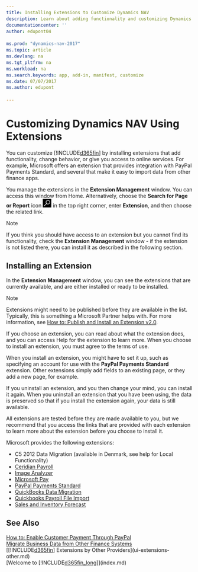 ```yaml
---
title: Installing Extensions to Customize Dynamics NAV
description: Learn about adding functionality and customizing Dynamics NAV by installing extensions.
documentationcenter: ''
author: edupont04

ms.prod: "dynamics-nav-2017"
ms.topic: article
ms.devlang: na
ms.tgt_pltfrm: na
ms.workload: na
ms.search.keywords: app, add-in, manifest, customize
ms.date: 07/07/2017
ms.author: edupont

---
```

# Customizing Dynamics NAV Using Extensions
You can customize [!INCLUDE[d365fin](includes/d365fin_md.md)] by installing extensions that add functionality, change behavior, or give you access to online services. For example, Microsoft offers an extension that provides integration with PayPal Payments Standard, and several that make it easy to import data from other finance apps.   

You manage the extensions in the **Extension Management** window. You can access this window from Home. Alternatively, choose the **Search for Page or Report** icon ![Search for Page or Report](media/ui-search/search_small.png "Search for Page or Report icon") in the top right corner, enter **Extension**, and then choose the related link.  

> [!NOTE]  
>   If you think you should have access to an extension but you cannot find its functionality, check the **Extension Management** window - if the extension is not listed there, you can install it as described in the following section.  

## Installing an Extension
In the **Extension Management** window, you can see the extensions that are currently available, and are either installed or ready to be installed. 

> [!NOTE]  
>   Extensions might need to be published before they are available in the list. Typically, this is something a Microsoft Partner helps with. For more information, see [How to: Publish and Install an Extension v2.0](https://go.microsoft.com/fwlink/?linkid=864046).

If you choose an extension, you can read about what the extension does, and you can access Help for the extension to learn more. When you choose to install an extension, you must agree to the terms of use.  

When you install an extension, you might have to set it up, such as specifying an account for use with the **PayPal Payments Standard** extension.
Other extensions simply add fields to an existing page, or they add a new page, for example.  

If you uninstall an extension, and you then change your mind, you can install it again. When you uninstall an extension that you have been using, the data is preserved so that if you install the extension again, your data is still available.  

All extensions are tested before they are made available to you, but we recommend that you access the links that are provided with each extension to learn more about the extension before you choose to install it.  

Microsoft provides the following extensions:  

* C5 2012 Data Migration (available in Denmark, see help for Local Functionality)
* [Ceridian Payroll](ui-extensions-ceridian-payroll.md)  
* [Image Analyzer](ui-extensions-image-analyzer.md)  
* [Microsoft Pay](https://go.microsoft.com/fwlink/?linkid=857276)
* [PayPal Payments Standard](ui-extensions-paypal-payments-standard.md)  
* [QuickBooks Data Migration](ui-extensions-quickbooks-data-migration.md)  
* [Quickbooks Payroll File Import](ui-extensions-quickbooks-payroll.md)  
* [Sales and Inventory Forecast](ui-extensions-sales-forecast.md)  

## See Also
[How to: Enable Customer Payment Through PayPal](sales-how-enable-payment-service-extensions.md)  
[Migrate Business Data from Other Finance Systems](upload-data.md)  
[[!INCLUDE[d365fin](includes/d365fin_md.md)] Extensions by Other Providers](ui-extensions-other.md)  
[Welcome to [!INCLUDE[d365fin_long](includes/d365fin_long_md.md)]](index.md)  
